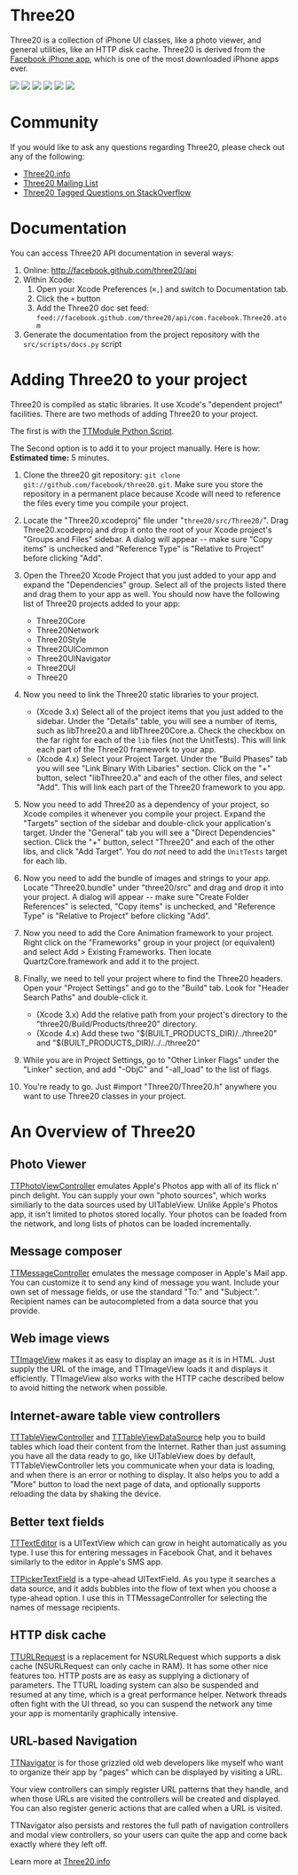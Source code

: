 Three20
=======

Three20 is a collection of iPhone UI classes, like a photo viewer, and general
utilities, like an HTTP disk cache.  Three20 is derived from the
[Facebook iPhone app][], which is one of the most downloaded iPhone apps ever.

[![](http://farm4.static.flickr.com/3447/3378092101_40a62a04b2_m.jpg)](http://farm4.static.flickr.com/3447/3378092101_b064d8e339_o.jpg)
[![](http://farm4.static.flickr.com/3432/3378117315_846547cfba_m.jpg)](http://farm4.static.flickr.com/3432/3378117315_3bf905bdb6_o.jpg) 
[![](http://farm4.static.flickr.com/3462/3378171111_ec1208541d_m.jpg)](http://farm4.static.flickr.com/3462/3378171111_666173111d_o.jpg)
[![](http://farm4.static.flickr.com/3646/3378998444_d0534d337f_m.jpg)](http://farm4.static.flickr.com/3646/3378998444_8d3b1eeef8_o.jpg)
[![](http://farm4.static.flickr.com/3552/3378940896_7b23cca98e_m.jpg)](http://farm4.static.flickr.com/3552/3378940896_8ccb5ea1c8_o.jpg)
[![](http://farm4.static.flickr.com/3382/3425636810_483f1b65a6_m.jpg)](http://farm4.static.flickr.com/3382/3425636810_b0a578bb22_o.jpg)

Community
=========

If you would like to ask any questions regarding Three20, please check out any of the following:

* [Three20.info][]
* [Three20 Mailing List][]
* [Three20 Tagged Questions on StackOverflow][]

Documentation
==============================

You can access Three20 API documentation in several ways:

1. Online: http://facebook.github.com/three20/api
1. Within Xcode: 
    1. Open your Xcode Preferences (`⌘,`) and switch to Documentation tab. 
    1. Click the `+` button
    1. Add the Three20 doc set feed: `feed://facebook.github.com/three20/api/com.facebook.Three20.atom`
1. Generate the documentation from the project repository with the `src/scripts/docs.py` script

Adding Three20 to your project
==============================

Three20 is compiled as static libraries. It use Xcode's "dependent project" facilities.
There are two methods of adding Three20 to your project.

The first is with the [TTModule Python Script][].

The Second option is to add it to your project manually.  Here is how:  
**Estimated time:** 5 minutes.

1. Clone the three20 git repository: `git clone git://github.com/facebook/three20.git`.  Make sure 
   you store the repository in a permanent place because Xcode will need to reference the files
   every time you compile your project.

2. Locate the "Three20.xcodeproj" file under "`three20/src/Three20/`". Drag Three20.xcodeproj and
   drop it onto the root of your Xcode project's "Groups and Files"  sidebar.  A dialog will
   appear -- make sure "Copy items" is unchecked and "Reference Type" is "Relative to Project"
   before clicking "Add".    

3. Open the Three20 Xcode Project that you just added to your app and expand the "Dependencies"
   group. Select all of the projects listed there and drag them to your app as well. You should
   now have the following list of Three20 projects added to your app:
     * Three20Core
     * Three20Network
     * Three20Style
     * Three20UICommon
     * Three20UINavigator
     * Three20UI
     * Three20

4. Now you need to link the Three20 static libraries to your project.  
     * (Xcode 3.x) Select all of the project items that you just added to the sidebar. Under 
       the "Details" table, you will see a number of items, such as libThree20.a and 
       libThree20Core.a.  Check the checkbox on the far right for each of the `lib` files 
       (not the UnitTests). This will link each part of the Three20 framework to your app.
     * (Xcode 4.x) Select your Project Target. Under the "Build Phases" tab you will see
       "Link Binary With Libaries" section. Click on the "+" button, select "libThree20.a" and
       each of the other files, and select "Add". This will link each part of the Three20
       framework to you app.

5. Now you need to add Three20 as a dependency of your project, so Xcode compiles it whenever
   you compile your project.  Expand the "Targets" section of the sidebar and double-click your
   application's target.  Under the "General" tab you will see a "Direct Dependencies" section. 
   Click the "+" button, select "Three20" and each of the other libs, and click "Add Target".
   You do *not* need to add the `UnitTests` target for each lib.

6. Now you need to add the bundle of images and strings to your app.  Locate "Three20.bundle" under
   "three20/src" and drag and drop it into your project.  A dialog will appear -- make sure 
   "Create Folder References" is selected,  "Copy items" is unchecked, and "Reference Type" is 
   "Relative to Project" before clicking "Add".

7. Now you need to add the Core Animation framework to your project.  Right click on the
   "Frameworks" group in your project (or equivalent) and select Add > Existing Frameworks. 
   Then locate QuartzCore.framework and add it to the project.

8. Finally, we need to tell your project where to find the Three20 headers.  Open your
   "Project Settings" and go to the "Build" tab. Look for "Header Search Paths" and double-click
   it.
     * (Xcode 3.x) Add the relative path from your project's directory to the 
       "three20/Build/Products/three20" directory.
     * (Xcode 4.x) Add these two "$(BUILT_PRODUCTS_DIR)/../three20" and "$(BUILT_PRODUCTS_DIR)/../../three20"

9. While you are in Project Settings, go to "Other Linker Flags" under the "Linker" section, and
   add "-ObjC" and "-all_load" to the list of flags.

10. You're ready to go.  Just #import "Three20/Three20.h" anywhere you want to use Three20 classes
   in your project.
  
An Overview of Three20
======================
                  
Photo Viewer
------------

[TTPhotoViewController][] emulates Apple's Photos app with all of its flick n' pinch delight.
You can supply your own "photo sources", which works similiarly to the data sources used by
UITableView.  Unlike Apple's Photos app, it isn't limited to photos stored locally.  Your
photos can be loaded from the network, and long lists of photos can be loaded incrementally.

Message composer
----------------

[TTMessageController][] emulates the message composer in Apple's Mail app.  You can customize it
to send any kind of message you want. Include your own set of message fields, or use the
standard "To:" and "Subject:".  Recipient names can be autocompleted from a data source that
you provide.

Web image views
-----------------------

[TTImageView][] makes it as easy to display an image as it is in HTML.  Just supply the URL
of the image, and TTImageView loads it and displays it efficiently.  TTImageView also works
with the HTTP cache described below to avoid hitting the network when possible.

Internet-aware table view controllers
---------------------------------------

[TTTableViewController][] and [TTTableViewDataSource][] help you to build tables which load
their content from the Internet.  Rather than just assuming you have all the data ready to go,
like UITableView does by default, TTTableViewController lets you communicate when your data is
loading, and when there is an error or nothing to display.  It also helps you to add a "More"
button to load the next page of data, and optionally supports reloading the data by shaking the
device.

Better text fields
------------------

[TTTextEditor][] is a UITextView which can grow in height automatically as you type.  I use
this for entering messages in Facebook Chat, and it behaves similarly to the editor in Apple's
SMS app.

[TTPickerTextField][] is a type-ahead UITextField.  As you type it searches a data source, and
it adds bubbles into the flow of text when you choose a type-ahead option.  I use this in
TTMessageController for selecting the names of message recipients.

HTTP disk cache
--------------

[TTURLRequest][] is a replacement for NSURLRequest which supports a disk cache (NSURLRequest
can only cache in RAM).  It has some other nice features too.  HTTP posts are as easy as
supplying a dictionary of parameters.  The TTURL loading system can also be suspended and
resumed at any time, which is a great performance helper.  Network threads often fight with
the UI thread, so you can suspend the network any time your app is momentarily graphically
intensive.

URL-based Navigation
--------------------

[TTNavigator][] is for those grizzled old web developers like myself who want to
organize their app by "pages" which can be displayed by visiting a URL.

Your view controllers can simply register URL patterns that they handle, and when those URLs
are visited the controllers will be created and displayed.  You can also register generic
actions that are called when a URL is visited.

TTNavigator also persists and restores the full path of navigation controllers and modal
view controllers, so your users can quite the app and come back exactly where they left off.

Learn more at [Three20.info][]

[Facebook iPhone app]: http://phobos.apple.com/WebObjects/MZStore.woa/wa/viewSoftware?id=284882215&mt=8
[Three20.info]: http://Three20.info
[Three20 Mailing List]: http://groups.google.com/group/three20/
[Three20 Tagged Questions on StackOverflow]: http://stackoverflow.com/questions/tagged/three20
[TTPhotoViewController]: http://github.com/facebook/three20/blob/master/src/Three20UI/Headers/TTPhotoViewController.h
[TTMessageController]: http://github.com/facebook/three20/blob/master/src/Three20UI/Headers/TTMessageController.h
[TTImageView]: http://github.com/facebook/three20/blob/master/src/Three20UI/Headers/TTImageView.h
[TTTableViewController]: http://github.com/facebook/three20/blob/master/src/Three20UI/Headers/TTTableViewController.h
[TTTableViewDataSource]: http://github.com/facebook/three20/blob/master/src/Three20UI/Headers/TTTableViewDataSource.h
[TTURLRequest]: http://github.com/facebook/three20/blob/master/src/Three20Network/Headers/TTURLRequest.h
[TTTextEditor]: http://github.com/facebook/three20/blob/master/src/Three20UI/Headers/TTTextEditor.h
[TTPickerTextField]: http://github.com/facebook/three20/blob/master/src/Three20UI/Headers/TTPickerTextField.h
[TTNavigator]: http://github.com/facebook/three20/blob/master/src/Three20UI/Headers/TTNavigator.h
[TTModule Python Script]: http://three20.info/article/2010-10-06-Adding-Three20-To-Your-Project